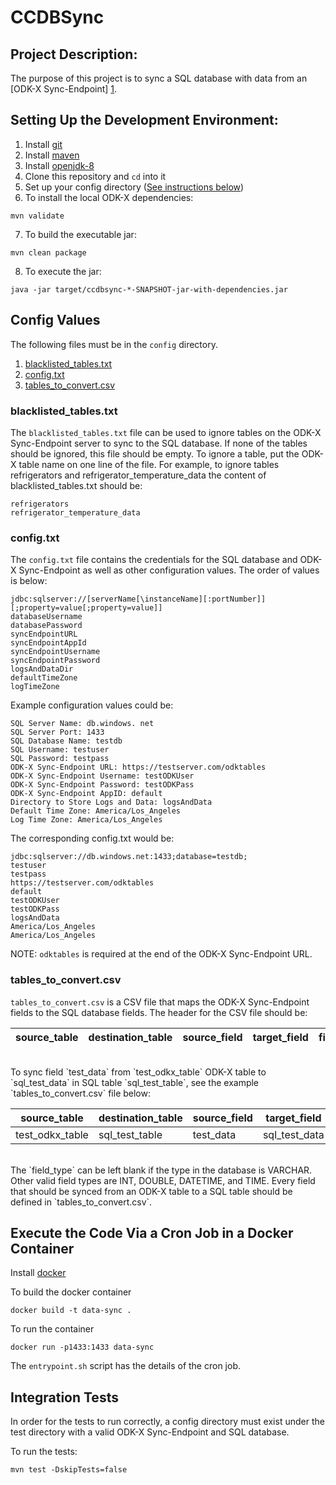 # CCDBSync

## Project Description:

The purpose of this project is to sync a SQL database with data from an [ODK-X Sync-Endpoint]
[1].  

## Setting Up the Development Environment:
1.  Install [git][2]
2.  Install [maven][3]
3.  Install [openjdk-8][4]
4.  Clone this repository and `cd` into it
5.  Set up your config directory ([See instructions below](#config-values)) 
6.  To install the local ODK-X dependencies:
```
mvn validate
```
7.  To build the executable jar:
```
mvn clean package
```

8.  To execute the jar:
```
java -jar target/ccdbsync-*-SNAPSHOT-jar-with-dependencies.jar
```

## Config Values
The following files must be in the `config` directory.
1.  [blacklisted_tables.txt](#blacklisted_tablestxt)
2.  [config.txt](#configtxt)
3.  [tables_to_convert.csv](#tables_to_convertcsv)

### blacklisted_tables.txt
The `blacklisted_tables.txt` file can be used to ignore tables on the ODK-X Sync-Endpoint server to
sync to the SQL database.  If none of the tables should be ignored, this file should be empty.  To 
ignore a table, put the ODK-X table name on one line of the 
file.  For example, to ignore tables refrigerators and refrigerator_temperature_data the content of 
blacklisted_tables.txt should be:

```
refrigerators
refrigerator_temperature_data
```

### config.txt
The `config.txt` file contains the credentials for the SQL database and ODK-X Sync-Endpoint as 
well as other configuration values.  The order of values is below:

```
jdbc:sqlserver://[serverName[\instanceName][:portNumber]][;property=value[;property=value]]
databaseUsername
databasePassword
syncEndpointURL
syncEndpointAppId
syncEndpointUsername
syncEndpointPassword
logsAndDataDir
defaultTimeZone
logTimeZone
```

Example configuration values could be:
```
SQL Server Name: db.windows. net 
SQL Server Port: 1433
SQL Database Name: testdb
SQL Username: testuser
SQL Password: testpass
ODK-X Sync-Endpoint URL: https://testserver.com/odktables
ODK-X Sync-Endpoint Username: testODKUser
ODK-X Sync-Endpoint Password: testODKPass
ODK-X Sync-Endpoint AppID: default
Directory to Store Logs and Data: logsAndData
Default Time Zone: America/Los_Angeles
Log Time Zone: America/Los_Angeles
```
The corresponding config.txt would be:

```
jdbc:sqlserver://db.windows.net:1433;database=testdb;
testuser
testpass
https://testserver.com/odktables
default
testODKUser
testODKPass
logsAndData
America/Los_Angeles
America/Los_Angeles
```

NOTE: `odktables` is required at the end of the ODK-X Sync-Endpoint URL.

### tables_to_convert.csv
`tables_to_convert.csv` is a CSV file that maps the ODK-X Sync-Endpoint fields to the SQL 
database fields.  The header for the CSV file should be:  

<table>
  <thead>
    <tr>
      <th>source_table</th>
      <th>destination_table</th>
      <th>source_field</th>
      <th>target_field</th>
      <th>field_type</th>
    </tr>
  </thead>
</table>
<br/>
To sync field `test_data` from `test_odkx_table` ODK-X table to `sql_test_data` in SQL table 
`sql_test_table`, see the example `tables_to_convert.csv` file below:  

<table>
  <thead>
    <tr>
      <th>source_table</th>
      <th>destination_table</th>
      <th>source_field</th>
      <th>target_field</th>
      <th>field_type</th>
    </tr>
  </thead>
  <tbody>
    <tr>
      <td>test_odkx_table</td>
      <td>sql_test_table</td>
      <td>test_data</td>
      <td>sql_test_data</td>
      <td></td>
    </tr>
  </tbody>
</table>  
<br/>
The `field_type` can be left blank if the type in the database is VARCHAR.  
Other valid field types are INT, DOUBLE, DATETIME, and TIME.  Every field that should be synced 
from an ODK-X table to a SQL table should be defined in `tables_to_convert.csv`.

## Execute the Code Via a Cron Job in a Docker Container
Install [docker][5]

To build the docker container
```
docker build -t data-sync .
```

To run the container
```
docker run -p1433:1433 data-sync
```

The `entrypoint.sh` script has the details of the cron job.  

## Integration Tests
In order for the tests to run correctly, a config directory must exist under the test directory 
with a valid ODK-X Sync-Endpoint and SQL database.

To run the tests:
```
mvn test -DskipTests=false
```

[1]: https://github.com/odk-x/sync-endpoint
[2]: https://git-scm.com/book/en/v2/Getting-Started-Installing-Git
[3]: https://maven.apache.org/install.html
[4]: https://openjdk.java.net/install/
[5]: https://docs.docker.com/get-docker/